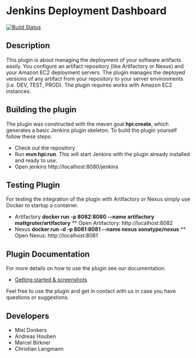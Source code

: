 # Jenkins Deployment Dashboard

[![Build Status](https://travis-ci.org/codecentric/jenkins-deployment-dashboard-plugin.svg?branch=master)](https://travis-ci.org/codecentric/jenkins-deployment-dashboard-plugin)

## Description

This plugin is about managing the deployment of your software artifacts easily. You configure an artifact repository (like Artifactory or Nexus) and your 
Amazon EC2 deployment servers. The plugin manages the deployed versions of any artifact from your repository to your server environments (i.e. DEV, TEST, PROD).
The plugin requires works with Amazon EC2 instances. 

## Building the plugin

The plugin was constructed with the maven goal **hpi:create**, which generates a basic Jenkins plugin skeleton. 
To build the plugin yourself follow these steps:

* Check out the repository
* Run **mvn hpi:run**. This will start Jenkins with the plugin already installed and ready to use.
* Open jenkins http://localhost:8080/jenkins

## Testing Plugin

For testing the integration of the plugin with Artifactory or Nexus simply use Docker to startup a container.

* Artifactory **docker run -p 8082:8080 --name artifactory mattgruter/artifactory**
** Open Artifactory: http://localhost:8082
* Nexus **docker run -d -p 8081:8081 --name nexus sonatype/nexus**
** Open Nexus: http://localhost:8081

## Plugin Documentation

For more details on how to use the plugin see our documentation.

* [Getting started & screenshots](documentation/README.md)

Feel free to use the plugin and get in contact with us in case you have questions or suggestions.

## Developers

* Miel Donkers
* Andreas Houben
* Marcel Birkner
* Christian Langmann 
